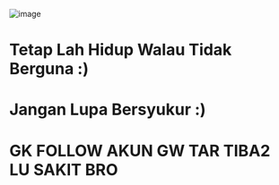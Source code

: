 ![image](https://user-images.githubusercontent.com/73192109/198819379-607fa017-b981-4498-9f75-0ed8db2afbe9.png)



# Tetap Lah Hidup Walau  Tidak Berguna :)

# Jangan Lupa Bersyukur :)

# GK FOLLOW AKUN GW TAR TIBA2 LU SAKIT BRO
